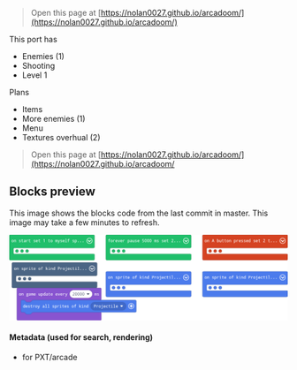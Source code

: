 > Open this page at [https://nolan0027.github.io/arcadoom/](https://nolan0027.github.io/arcadoom/)

This port has
- Enemies (1)
- Shooting
- Level 1

Plans
- Items
- More enemies (1)
- Menu
- Textures overhual (2)

> Open this page at [https://nolan0027.github.io/arcadoom/](https://nolan0027.github.io/arcadoom/
## Blocks preview

This image shows the blocks code from the last commit in master. 
This image may take a few minutes to refresh.

![A rendered view of the blocks](https://github.com/nolan0027/arcadoom/raw/master/.github/makecode/blocks.png)

#### Metadata (used for search, rendering)

* for PXT/arcade
<script src="https://makecode.com/gh-pages-embed.js"></script><script>makeCodeRender("{{ site.makecode.home_url }}", "{{ site.github.owner_name }}/{{ site.github.repository_name }}");</script>